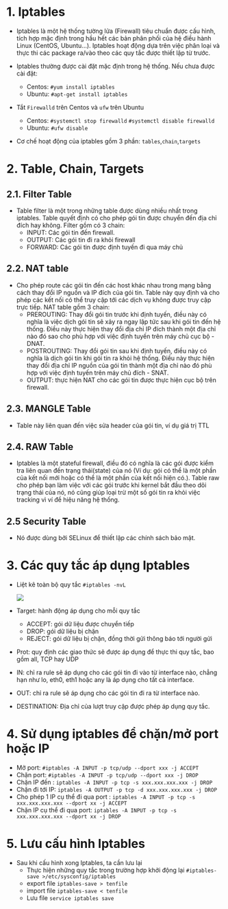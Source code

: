 # 1. Iptables
- Iptables là một hệ thống tường lửa (Firewall) tiêu chuẩn được cấu hình, tích hợp mặc định trong hầu hết các bản phân phối của hệ điều hành Linux (CentOS, Ubuntu…). Iptables hoạt động dựa trên việc phân loại và thực thi các package ra/vào theo các quy tắc được thiết lập từ trước.
- Iptables thường được cài đặt mặc định trong hệ thống. Nếu chưa được cài đặt:
  - Centos: `#yum install iptables`
  - Ubuntu: `#apt-get install iptables`
- Tắt `Firewalld` trên Centos và `ufw` trên Ubuntu
  - Centos: `#systemctl stop firewalld`
            `#systemctl disable firewalld`
  - Ubuntu: `#ufw disable`

- Cơ chế hoạt động của iptables gồm 3 phần: `tables`,`chain`,`targets`

# 2. Table, Chain, Targets
## 2.1. Filter Table
- Table filter là một trong những table được dùng nhiều nhất trong iptables. Table quyết định có cho phép gói tin được chuyển đến địa chỉ đích hay không. Filter gồm có 3 chain:
  - INPUT: Các gói tin đến firewall.
  - OUTPUT: Các gói tin đi ra khỏi firewall
  - FORWARD: Các gói tin được định tuyến đi qua máy chủ
## 2.2. NAT table
- Cho phép route các gói tin đến các host khác nhau trong mạng bằng cách thay đổi IP nguồn và IP đích của gói tin. Table này quy định và cho phép các kết nối có thể truy cập tới các dịch vụ không được truy cập trực tiếp. NAT table gồm 3 chain:
  - PREROUTING: Thay đổi gói tin trước khi định tuyến, điều này có nghĩa là việc dịch gói tin sẽ xảy ra ngay lập tức sau khi gói tin đến hệ thống. Điều này thực hiện thay đổi địa chỉ IP đích thành một địa chỉ nào đó sao cho phù hợp với việc định tuyến trên máy chủ cục bộ - DNAT.
  - POSTROUTING: Thay đổi gói tin sau khi định tuyến, điều này có nghĩa là dịch gói tin khi gói tin ra khỏi hệ thống. Điều này thực hiện thay đổi địa chỉ IP nguồn của gói tin thành một địa chỉ nào đó phù hợp với việc định tuyến trên máy chủ đích - SNAT.
  - OUTPUT: thực hiện NAT cho các gói tin được thực hiện cục bộ trên firewall.
  
## 2.3. MANGLE Table
- Table này liên quan đến việc sửa header của gói tin, ví dụ giá trị TTL
## 2.4. RAW Table
- Iptables là một stateful firewall, điều đó có nghĩa là các gói được kiểm tra liên quan đến trạng thái(state) của nó (Ví dụ: gói có thể là một phần của kết nối mới hoặc có thể là một phần của kết nối hiện có.). Table raw cho phép bạn làm việc với các gói trước khi kernel bắt đầu theo dõi trạng thái của nó, nó cũng giúp loại trừ một số gói tin ra khỏi việc tracking vì ví đề hiệu năng hệ thống.
## 2.5 Security Table
-  Nó được dùng bởi SELinux để thiết lập các chính sách bảo mật.

# 3. Các quy tắc áp dụng Iptables
- Liệt kê toàn bộ quy tắc `#iptables -nvL`

    <img src="https://i.imgur.com/VGjMXHv.png">
    
- Target: hành động áp dụng cho mỗi quy tắc
  - ACCEPT: gói dữ liệu được chuyển tiếp
  - DROP: gói dữ liệu bị chặn
  - REJECT: gói dữ liệu bị chặn, đồng thời gửi thông báo tới người gửi
- Prot: quy định các giao thức sẽ được áp dụng để thực thi quy tắc, bao gồm all, TCP hay UDP
- IN: chỉ ra rule sẽ áp dụng cho các gói tin đi vào từ interface nào, chẳng hạn như lo, eth0, eth1 hoặc any là áp dụng cho tất cả interface.
- OUT: chỉ ra rule sẽ áp dụng cho các gói tin đi ra từ interface nào.
- DESTINATION: Địa chỉ của lượt truy cập được phép áp dụng quy tắc.

# 4. Sử dụng iptables để chặn/mở port hoặc IP
- Mở port: `#iptables -A INPUT -p tcp/udp --dport xxx -j ACCEPT`
- Chặn port: `#iptables -A INPUT -p tcp/udp --dport xxx -j DROP`
- Chặn IP đến : `iptables -A INPUT -p tcp -s xxx.xxx.xxx.xxx -j DROP`
- Chặn đi tới IP: `iptables -A OUTPUT -p tcp -d xxx.xxx.xxx.xxx -j DROP`  
- Cho phép 1 IP cụ thể đi qua port : `iptables -A INPUT -p tcp -s xxx.xxx.xxx.xxx --dport xx -j ACCEPT`
- Chặn IP cụ thể đi qua port: `iptables -A INPUT -p tcp -s xxx.xxx.xxx.xxx --dport xx -j DROP`


# 5. Lưu cấu hình Iptables
- Sau khi cấu hình xong Iptables, ta cần lưu lại
  - Thực hiện những quy tắc trong trường hợp khởi động lại `#iptables-save >/etc/sysconfig/iptables`
  - export file `iptables-save > tenfile`
  - import file `iptables-save < tenfile`
  - Lưu file `service iptables save`
  
  
